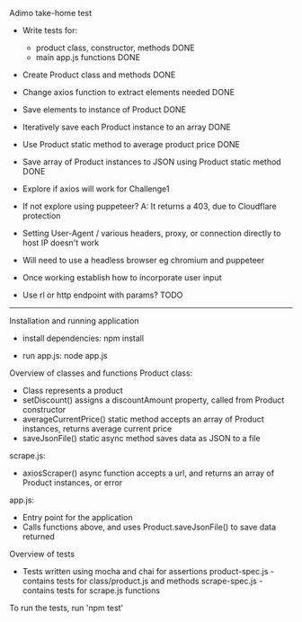Adimo take-home test

- Write tests for:
    - product class, constructor, methods DONE
    - main app.js functions DONE

- Create Product class and methods DONE
- Change axios function to extract elements needed DONE
- Save elements to instance of Product DONE
- Iteratively save each Product instance to an array DONE
- Use Product static method to average product price DONE
- Save array of Product instances to JSON using Product static method DONE

- Explore if axios will work for Challenge1
- If not explore using puppeteer? A: It returns a 403, due to Cloudflare protection
- Setting User-Agent / various headers, proxy, or connection directly to host IP doesn't work
- Will need to use a headless browser eg chromium and puppeteer

- Once working establish how to incorporate user input
- Use rl or http endpoint with params? TODO

-------------------------------------------------
Installation and running application
- install dependencies: npm install

- run app.js: node app.js

Overview of classes and functions
Product class:
 - Class represents a product
 - setDiscount() assigns a discountAmount property, called from Product constructor
 - averageCurrentPrice() static method accepts an array of Product instances, returns average current price
 - saveJsonFile() static async method saves data as JSON to a file

scrape.js:
 - axiosScraper() async function accepts a url, and returns an array of Product instances, or error

app.js:
 - Entry point for the application
 - Calls functions above, and uses Product.saveJsonFile() to save data returned


Overview of tests
- Tests written using mocha and chai for assertions
product-spec.js - contains tests for class/product.js and methods
scrape-spec.js - contains tests for scrape.js functions

To run the tests, run 'npm test'
